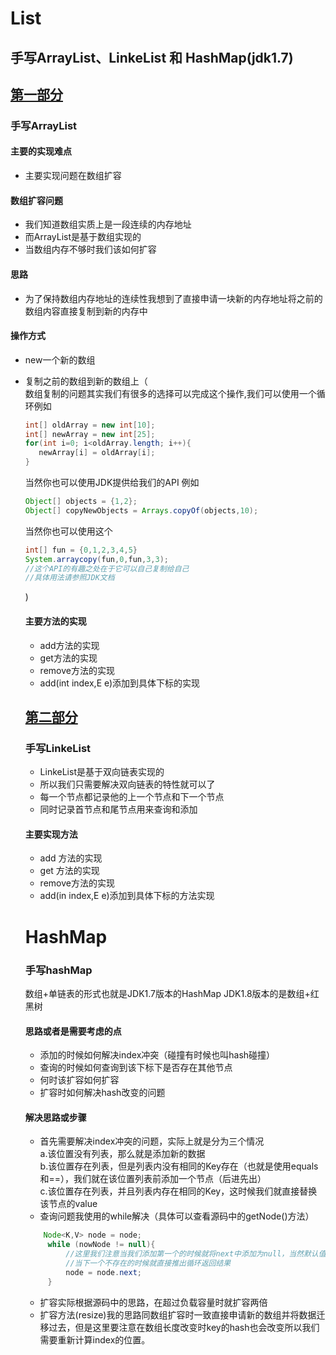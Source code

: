 List
============
手写ArrayList、LinkeList 和 HashMap(jdk1.7)
----------------------------------
[第一部分](https://github.com/JialongWen/List/tree/master/src/com/wjl/list/arraylist)
-----------
### 手写ArrayList
#### 主要的实现难点<br>
* 主要实现问题在数组扩容
#### 数组扩容问题
* 我们知道数组实质上是一段连续的内存地址
* 而ArrayList是基于数组实现的
* 当数组内存不够时我们该如何扩容
#### 思路
* 为了保持数组内存地址的连续性我想到了直接申请一块新的内存地址将之前的数组内容直接复制到新的内存中
#### 操作方式
* new一个新的数组
* 复制之前的数组到新的数组上（<br>
   数组复制的问题其实我们有很多的选择可以完成这个操作,我们可以使用一个循环例如
   ```Java
   int[] oldArray = new int[10];
   int[] newArray = new int[25];
   for(int i=0; i<oldArray.length; i++){
      newArray[i] = oldArray[i];
   }
   ```
   当然你也可以使用JDK提供给我们的API 例如
   ```Java
   Object[] objects = {1,2};
   Object[] copyNewObjects = Arrays.copyOf(objects,10);
   ```
   当然你也可以使用这个
   ```Java
   int[] fun = {0,1,2,3,4,5}
   System.arraycopy(fun,0,fun,3,3);
   //这个API的有趣之处在于它可以自己复制给自己
   //具体用法请参照JDK文档
   ```
   )
   #### 主要方法的实现
   * add方法的实现
   * get方法的实现
   * remove方法的实现
   * add(int index,E e)添加到具体下标的实现
   
   [第二部分](https://github.com/JialongWen/List/tree/master/src/com/wjl/list/linkelist)
   ---------
   ### 手写LinkeList
   * LinkeList是基于双向链表实现的
   * 所以我们只需要解决双向链表的特性就可以了
   * 每一个节点都记录他的上一个节点和下一个节点
   * 同时记录首节点和尾节点用来查询和添加
   #### 主要实现方法
   * add 方法的实现
   * get 方法的实现
   * remove方法的实现
   * add(in index,E e)添加到具体下标的方法实现
   
   HashMap
   ========
   ### 手写hashMap
   数组+单链表的形式也就是JDK1.7版本的HashMap JDK1.8版本的是数组+红黑树
   #### 思路或者是需要考虑的点
   * 添加的时候如何解决index冲突（碰撞有时候也叫hash碰撞）
   * 查询的时候如何查询到该下标下是否存在其他节点
   * 何时该扩容如何扩容
   * 扩容时如何解决hash改变的问题
   #### 解决思路或步骤
   * 首先需要解决index冲突的问题，实际上就是分为三个情况<br>
      a.该位置没有列表，那么就是添加新的数据<br>
      b.该位置存在列表，但是列表内没有相同的Key存在（也就是使用equals和==），我们就在该位置列表前添加一个节点（后进先出）<br>
      c.该位置存在列表，并且列表内存在相同的Key，这时候我们就直接替换该节点的value<br>
   * 查询问题我使用的while解决（具体可以查看源码中的getNode()方法）
   ```Java
       Node<K,V> node = node;
        while (nowNode != null){
            //这里我们注意当我们添加第一个的时候就将next中添加为null，当然默认值应该就是null
            //当下一个不存在的时候就直接推出循环返回结果
            node = node.next;
        }
   ```
   * 扩容实际根据源码中的思路，在超过负载容量时就扩容两倍
   * 扩容方法(resize)我的思路同数组扩容时一致直接申请新的数组并将数据迁移过去，但是这里要注意在数组长度改变时key的hash也会改变所以我们需要重新计算index的位置。
   

